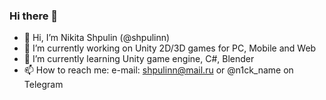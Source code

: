 ### Hi there 👋

- 👋 Hi, I’m Nikita Shpulin (@shpulinn)
- 🔭 I’m currently working on Unity 2D/3D games for PC, Mobile and Web
- 🌱 I’m currently learning Unity game engine, C#, Blender
- 📫 How to reach me: e-mail: shpulinn@mail.ru or @n1ck_name on Telegram
